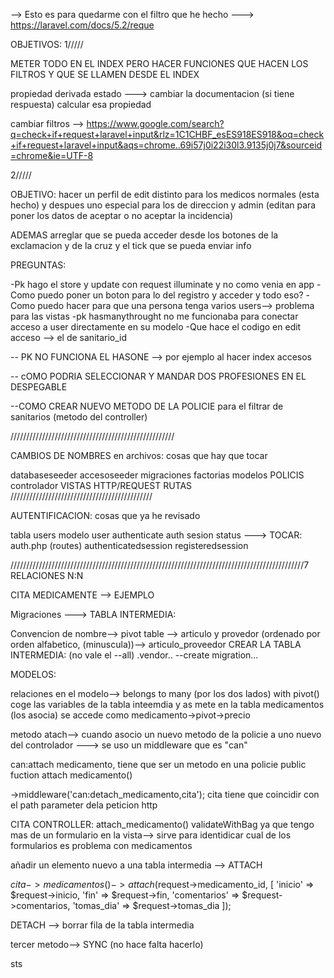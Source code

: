 --> 
Esto es para quedarme con el filtro que he hecho --->  https://laravel.com/docs/5.2/reque

OBJETIVOS:
1/////

METER TODO EN EL INDEX PERO HACER FUNCIONES QUE HACEN LOS FILTROS Y QUE SE  LLAMEN DESDE EL INDEX

propiedad derivada estado ---> cambiar la documentacion (si tiene respuesta) calcular esa propiedad

cambiar filtros --> https://www.google.com/search?q=check+if+request+laravel+input&rlz=1C1CHBF_esES918ES918&oq=check+if+request+laravel+input&aqs=chrome..69i57j0i22i30l3.9135j0j7&sourceid=chrome&ie=UTF-8


2/////

OBJETIVO: hacer un perfil de edit distinto para los medicos normales (esta hecho) y despues uno especial
para los de direccion y admin (editan para poner los datos de aceptar o no aceptar la incidencia)

ADEMAS arreglar que se pueda acceder desde los botones de la exclamacion y de la cruz y el tick que se pueda enviar info



PREGUNTAS:

-Pk hago el store y update con request illuminate y no como venia en app 
-Como puedo poner un boton para lo del registro y acceder y todo eso?
-Como puedo hacer para que una persona tenga varios users--> problema para las vistas
-pk hasmanythrought no me funcionaba para conectar acceso a user directamente en su modelo
-Que hace el codigo en edit acceso --> el de sanitario_id



-- PK NO FUNCIONA EL HASONE --> por ejemplo al hacer index accesos


-- cOMO PODRIA SELECCIONAR Y MANDAR DOS PROFESIONES EN EL DESPEGABLE

--COMO CREAR NUEVO METODO DE LA POLICIE para el filtrar de sanitarios (metodo del controller)

////////////////////////////////////////////////////

CAMBIOS DE NOMBRES en archivos: cosas que hay que tocar

databaseseeder
accesoseeder
migraciones
factorias
modelos
POLICIS
controlador
VISTAS
HTTP/REQUEST
RUTAS
/////////////////////////////////////////////

AUTENTIFICACION: cosas que ya he revisado

tabla users
modelo user
authenticate
auth sesion status
---> TOCAR: auth.php (routes)
            authenticatedsession
            registeredsession



/////////////////////////////////////////////////////////////////////////////////////////////7
RELACIONES N:N



CITA MEDICAMENTE --> EJEMPLO

Migraciones ---> TABLA INTERMEDIA:

Convencion de nombre--> pivot table --> articulo y provedor (ordenado por orden alfabetico, (minuscula))--> articulo_proveedor
CREAR LA TABLA INTERMEDIA: (no vale el --all) .vendor.. --create migration...


MODELOS: 


relaciones en el modelo--> belongs to many (por los dos lados)
with pivot() coge las variables de la tabla inteemdia y as mete en la tabla medicamentos (los asocia)
se accede como medicamento->pivot->precio



metodo atach--> 
cuando asocio un nuevo metodo de la policie a uno nuevo del controlador ---> se uso un middleware que es "can"

can:attach medicamento, tiene que ser un metodo en una policie public fuction attach medicamento()

 ->middleware('can:detach_medicamento,cita'); cita tiene que coincidir con el path parameter dela peticion http

CITA CONTROLLER:
attach_medicamento()
 validateWithBag ya que tengo mas de un formulario en la vista--> sirve para identidicar cual de los formularios es
problema con medicamentos



añadir un elemento nuevo a una tabla intermedia --> ATTACH

$cita->medicamentos()->attach($request->medicamento_id, [
            'inicio' => $request->inicio,
            'fin' => $request->fin,
            'comentarios' => $request->comentarios,
            'tomas_dia' => $request->tomas_dia
        ]);


DETACH --> borrar fila de la tabla intermedia

tercer metodo--> SYNC  (no hace falta hacerlo)


   sts





